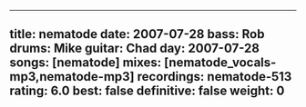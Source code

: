 
---
title: nematode
date: 2007-07-28
bass:	Rob
drums:	Mike
guitar:	Chad
day: 2007-07-28
songs: [nematode]
mixes: [nematode_vocals-mp3,nematode-mp3]
recordings: nematode-513
rating: 6.0
best: false
definitive: false
weight: 0
---
